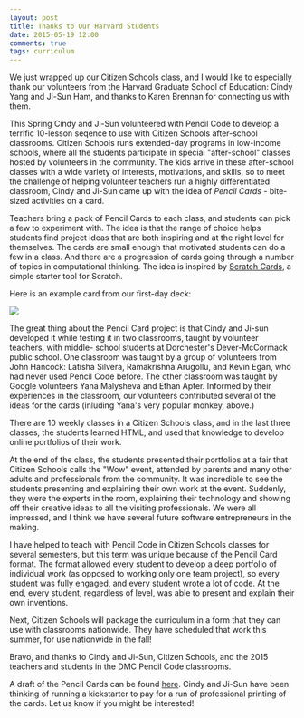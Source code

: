 ```yaml
---
layout: post
title: Thanks to Our Harvard Students
date: 2015-05-19 12:00
comments: true
tags: curriculum
---
```


We just wrapped up our Citizen Schools class, and I would like
to especially thank our volunteers from the Harvard Graduate School
of Education: Cindy Yang and Ji-Sun Ham, and thanks to Karen Brennan
for connecting us with them.

This Spring Cindy and Ji-Sun volunteered with Pencil Code to develop
a terrific 10-lesson seqence to use with Citizen Schools after-school
classrooms.  Citizen Schools runs extended-day programs in low-income
schools, where all the students participate in special "after-school"
classes hosted by volunteers in the community.  The kids arrive in these
after-school classes with a wide variety of interests, motivations,
and skills, so to meet the challenge of helping volunteer teachers
run  a highly differentiated classroom, Cindy and Ji-Sun came up
with the idea of _Pencil Cards_ - bite-sized activities on a card.

Teachers bring a pack of Pencil Cards to each class, and students can pick
a few to experiment with.  The idea is that the range of choice helps students
find project ideas that are both inspiring and at the right level for
themselves.  The cards are small enough that motivated students
can do a few in a class.  And there are a progression of cards going through
a number of topics in computational thinking.  The idea is inspired by
[Scratch Cards](https://scratch.mit.edu/help/cards/), a simple starter
tool for Scratch.

Here is an example card from our first-day deck:

<img src="/images/monkey-pencilcard.png" style="max-height:450px;margin:auto">

The great thing about the Pencil Card project is that Cindy and Ji-sun
developed it while testing it in two classrooms, taught by
volunteer teachers, with middle- school students at Dorchester's
Dever-McCormack public school.  One classroom was taught by
a group of volunteers from John Hancock: Latisha Silvera,
Ramakrishna Arugollu, and Kevin Egan, who had never used Pencil Code before.
The other classroom was taught by Google volunteers Yana Malysheva
and Ethan Apter.  Informed by their experiences in the classroom,
our volunteers contributed several of the ideas for the cards (inluding
Yana's very popular monkey, above.)

There are 10 weekly classes in a Citizen Schools class, and in
the last three classes, the students learned HTML, and used
that knowledge to develop online portfolios of their work.

At the end of the class, the students presented their portfolios
at a fair that Citizen Schools calls the "Wow" event, attended by
parents and many other adults and professionals from the community.
It was incredible to see the students presenting and explaining
their own work at the event.  Suddenly, they were the experts in
the room, explaining their technology and showing off their creative
ideas to all the visiting professionals.  We were all impressed,
and I think we have several future software entrepreneurs in the
making.

I have helped to teach with Pencil Code in Citizen Schools classes
for several semesters, but this term was unique because of the
Pencil Card format.  The format allowed every student to develop
a deep portfolio of individual work (as opposed to working only one
team project), so every student was fully engaged, and every student
wrote a lot of code.  At the end, every student, regardless of level,
was able to present and explain their own inventions.

Next, Citizen Schools will package the curriculum in a form that
they can use with classrooms nationwide.  They have scheduled that
work this summer, for use nationwide in the fall!

Bravo, and thanks to Cindy and Ji-Sun, Citizen Schools, and
the 2015 teachers and students in the DMC Pencil Code classrooms.

A draft of the Pencil Cards can be found [here](http://goo.gl/81kt9h).
Cindy and Ji-Sun have been thinking of running a kickstarter to pay
for a run of professional printing of the cards.  Let us know if
you might be interested!
